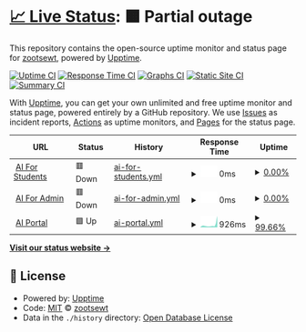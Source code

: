 # [📈 Live Status](https://zootsewt.github.io/aimonitor): <!--live status--> **🟧 Partial outage**

This repository contains the open-source uptime monitor and status page for [zootsewt](https://zootsewt.github.io/aimonitor), powered by [Upptime](https://github.com/upptime/upptime).

[![Uptime CI](https://github.com/zootsewt/aistatus/workflows/Uptime%20CI/badge.svg)](https://github.com/zootsewt/aistatus/actions?query=workflow%3A%22Uptime+CI%22)
[![Response Time CI](https://github.com/zootsewt/aistatus/workflows/Response%20Time%20CI/badge.svg)](https://github.com/zootsewt/aistatus/actions?query=workflow%3A%22Response+Time+CI%22)
[![Graphs CI](https://github.com/zootsewt/aistatus/workflows/Graphs%20CI/badge.svg)](https://github.com/zootsewt/aistatus/actions?query=workflow%3A%22Graphs+CI%22)
[![Static Site CI](https://github.com/zootsewt/aistatus/workflows/Static%20Site%20CI/badge.svg)](https://github.com/zootsewt/aistatus/actions?query=workflow%3A%22Static+Site+CI%22)
[![Summary CI](https://github.com/zootsewt/aistatus/workflows/Summary%20CI/badge.svg)](https://github.com/zootsewt/aistatus/actions?query=workflow%3A%22Summary+CI%22)

With [Upptime](https://upptime.js.org), you can get your own unlimited and free uptime monitor and status page, powered entirely by a GitHub repository. We use [Issues](https://github.com/zootsewt/aistatus/issues) as incident reports, [Actions](https://github.com/zootsewt/aistatus/actions) as uptime monitors, and [Pages](https://zootsewt.github.io/aistatus) for the status page.

<!--start: status pages-->
<!-- This summary is generated by Upptime (https://github.com/upptime/upptime) -->
<!-- Do not edit this manually, your changes will be overwritten -->
<!-- prettier-ignore -->
| URL | Status | History | Response Time | Uptime |
| --- | ------ | ------- | ------------- | ------ |
| <img alt="" src="https://icons.duckduckgo.com/ip3/www.armyignited.army.mil.ico" height="13"> [AI For Students](https://www.armyignited.army.mil/student/public/welcome) | 🟥 Down | [ai-for-students.yml](https://github.com/zootsewt/aistatus/commits/HEAD/history/ai-for-students.yml) | <details><summary><img alt="Response time graph" src="./graphs/ai-for-students/response-time-week.png" height="20"> 0ms</summary><br><a href="https://aistatus.net/history/ai-for-students"><img alt="Response time 1452" src="https://img.shields.io/endpoint?url=https%3A%2F%2Fraw.githubusercontent.com%2Fzootsewt%2Faistatus%2FHEAD%2Fapi%2Fai-for-students%2Fresponse-time.json"></a><br><a href="https://aistatus.net/history/ai-for-students"><img alt="24-hour response time 0" src="https://img.shields.io/endpoint?url=https%3A%2F%2Fraw.githubusercontent.com%2Fzootsewt%2Faistatus%2FHEAD%2Fapi%2Fai-for-students%2Fresponse-time-day.json"></a><br><a href="https://aistatus.net/history/ai-for-students"><img alt="7-day response time 0" src="https://img.shields.io/endpoint?url=https%3A%2F%2Fraw.githubusercontent.com%2Fzootsewt%2Faistatus%2FHEAD%2Fapi%2Fai-for-students%2Fresponse-time-week.json"></a><br><a href="https://aistatus.net/history/ai-for-students"><img alt="30-day response time 0" src="https://img.shields.io/endpoint?url=https%3A%2F%2Fraw.githubusercontent.com%2Fzootsewt%2Faistatus%2FHEAD%2Fapi%2Fai-for-students%2Fresponse-time-month.json"></a><br><a href="https://aistatus.net/history/ai-for-students"><img alt="1-year response time 1194" src="https://img.shields.io/endpoint?url=https%3A%2F%2Fraw.githubusercontent.com%2Fzootsewt%2Faistatus%2FHEAD%2Fapi%2Fai-for-students%2Fresponse-time-year.json"></a></details> | <details><summary><a href="https://aistatus.net/history/ai-for-students">0.00%</a></summary><a href="https://aistatus.net/history/ai-for-students"><img alt="All-time uptime 75.03%" src="https://img.shields.io/endpoint?url=https%3A%2F%2Fraw.githubusercontent.com%2Fzootsewt%2Faistatus%2FHEAD%2Fapi%2Fai-for-students%2Fuptime.json"></a><br><a href="https://aistatus.net/history/ai-for-students"><img alt="24-hour uptime 0.00%" src="https://img.shields.io/endpoint?url=https%3A%2F%2Fraw.githubusercontent.com%2Fzootsewt%2Faistatus%2FHEAD%2Fapi%2Fai-for-students%2Fuptime-day.json"></a><br><a href="https://aistatus.net/history/ai-for-students"><img alt="7-day uptime 0.00%" src="https://img.shields.io/endpoint?url=https%3A%2F%2Fraw.githubusercontent.com%2Fzootsewt%2Faistatus%2FHEAD%2Fapi%2Fai-for-students%2Fuptime-week.json"></a><br><a href="https://aistatus.net/history/ai-for-students"><img alt="30-day uptime 4.67%" src="https://img.shields.io/endpoint?url=https%3A%2F%2Fraw.githubusercontent.com%2Fzootsewt%2Faistatus%2FHEAD%2Fapi%2Fai-for-students%2Fuptime-month.json"></a><br><a href="https://aistatus.net/history/ai-for-students"><img alt="1-year uptime 61.21%" src="https://img.shields.io/endpoint?url=https%3A%2F%2Fraw.githubusercontent.com%2Fzootsewt%2Faistatus%2FHEAD%2Fapi%2Fai-for-students%2Fuptime-year.json"></a></details>
| <img alt="" src="https://icons.duckduckgo.com/ip3/armyignited.army.mil.ico" height="13"> [AI For Admin](https://armyignited.army.mil/admin/) | 🟥 Down | [ai-for-admin.yml](https://github.com/zootsewt/aistatus/commits/HEAD/history/ai-for-admin.yml) | <details><summary><img alt="Response time graph" src="./graphs/ai-for-admin/response-time-week.png" height="20"> 0ms</summary><br><a href="https://aistatus.net/history/ai-for-admin"><img alt="Response time 1972" src="https://img.shields.io/endpoint?url=https%3A%2F%2Fraw.githubusercontent.com%2Fzootsewt%2Faistatus%2FHEAD%2Fapi%2Fai-for-admin%2Fresponse-time.json"></a><br><a href="https://aistatus.net/history/ai-for-admin"><img alt="24-hour response time 0" src="https://img.shields.io/endpoint?url=https%3A%2F%2Fraw.githubusercontent.com%2Fzootsewt%2Faistatus%2FHEAD%2Fapi%2Fai-for-admin%2Fresponse-time-day.json"></a><br><a href="https://aistatus.net/history/ai-for-admin"><img alt="7-day response time 0" src="https://img.shields.io/endpoint?url=https%3A%2F%2Fraw.githubusercontent.com%2Fzootsewt%2Faistatus%2FHEAD%2Fapi%2Fai-for-admin%2Fresponse-time-week.json"></a><br><a href="https://aistatus.net/history/ai-for-admin"><img alt="30-day response time 0" src="https://img.shields.io/endpoint?url=https%3A%2F%2Fraw.githubusercontent.com%2Fzootsewt%2Faistatus%2FHEAD%2Fapi%2Fai-for-admin%2Fresponse-time-month.json"></a><br><a href="https://aistatus.net/history/ai-for-admin"><img alt="1-year response time 1850" src="https://img.shields.io/endpoint?url=https%3A%2F%2Fraw.githubusercontent.com%2Fzootsewt%2Faistatus%2FHEAD%2Fapi%2Fai-for-admin%2Fresponse-time-year.json"></a></details> | <details><summary><a href="https://aistatus.net/history/ai-for-admin">0.00%</a></summary><a href="https://aistatus.net/history/ai-for-admin"><img alt="All-time uptime 75.05%" src="https://img.shields.io/endpoint?url=https%3A%2F%2Fraw.githubusercontent.com%2Fzootsewt%2Faistatus%2FHEAD%2Fapi%2Fai-for-admin%2Fuptime.json"></a><br><a href="https://aistatus.net/history/ai-for-admin"><img alt="24-hour uptime 0.00%" src="https://img.shields.io/endpoint?url=https%3A%2F%2Fraw.githubusercontent.com%2Fzootsewt%2Faistatus%2FHEAD%2Fapi%2Fai-for-admin%2Fuptime-day.json"></a><br><a href="https://aistatus.net/history/ai-for-admin"><img alt="7-day uptime 0.00%" src="https://img.shields.io/endpoint?url=https%3A%2F%2Fraw.githubusercontent.com%2Fzootsewt%2Faistatus%2FHEAD%2Fapi%2Fai-for-admin%2Fuptime-week.json"></a><br><a href="https://aistatus.net/history/ai-for-admin"><img alt="30-day uptime 4.67%" src="https://img.shields.io/endpoint?url=https%3A%2F%2Fraw.githubusercontent.com%2Fzootsewt%2Faistatus%2FHEAD%2Fapi%2Fai-for-admin%2Fuptime-month.json"></a><br><a href="https://aistatus.net/history/ai-for-admin"><img alt="1-year uptime 61.03%" src="https://img.shields.io/endpoint?url=https%3A%2F%2Fraw.githubusercontent.com%2Fzootsewt%2Faistatus%2FHEAD%2Fapi%2Fai-for-admin%2Fuptime-year.json"></a></details>
| <img alt="" src="https://icons.duckduckgo.com/ip3/aiportal.army.mil.ico" height="13"> [AI Portal](https://aiportal.army.mil/aiportal/Account/ConsentToMonitor) | 🟩 Up | [ai-portal.yml](https://github.com/zootsewt/aistatus/commits/HEAD/history/ai-portal.yml) | <details><summary><img alt="Response time graph" src="./graphs/ai-portal/response-time-week.png" height="20"> 926ms</summary><br><a href="https://aistatus.net/history/ai-portal"><img alt="Response time 1556" src="https://img.shields.io/endpoint?url=https%3A%2F%2Fraw.githubusercontent.com%2Fzootsewt%2Faistatus%2FHEAD%2Fapi%2Fai-portal%2Fresponse-time.json"></a><br><a href="https://aistatus.net/history/ai-portal"><img alt="24-hour response time 1831" src="https://img.shields.io/endpoint?url=https%3A%2F%2Fraw.githubusercontent.com%2Fzootsewt%2Faistatus%2FHEAD%2Fapi%2Fai-portal%2Fresponse-time-day.json"></a><br><a href="https://aistatus.net/history/ai-portal"><img alt="7-day response time 926" src="https://img.shields.io/endpoint?url=https%3A%2F%2Fraw.githubusercontent.com%2Fzootsewt%2Faistatus%2FHEAD%2Fapi%2Fai-portal%2Fresponse-time-week.json"></a><br><a href="https://aistatus.net/history/ai-portal"><img alt="30-day response time 932" src="https://img.shields.io/endpoint?url=https%3A%2F%2Fraw.githubusercontent.com%2Fzootsewt%2Faistatus%2FHEAD%2Fapi%2Fai-portal%2Fresponse-time-month.json"></a><br><a href="https://aistatus.net/history/ai-portal"><img alt="1-year response time 1390" src="https://img.shields.io/endpoint?url=https%3A%2F%2Fraw.githubusercontent.com%2Fzootsewt%2Faistatus%2FHEAD%2Fapi%2Fai-portal%2Fresponse-time-year.json"></a></details> | <details><summary><a href="https://aistatus.net/history/ai-portal">99.66%</a></summary><a href="https://aistatus.net/history/ai-portal"><img alt="All-time uptime 99.47%" src="https://img.shields.io/endpoint?url=https%3A%2F%2Fraw.githubusercontent.com%2Fzootsewt%2Faistatus%2FHEAD%2Fapi%2Fai-portal%2Fuptime.json"></a><br><a href="https://aistatus.net/history/ai-portal"><img alt="24-hour uptime 97.60%" src="https://img.shields.io/endpoint?url=https%3A%2F%2Fraw.githubusercontent.com%2Fzootsewt%2Faistatus%2FHEAD%2Fapi%2Fai-portal%2Fuptime-day.json"></a><br><a href="https://aistatus.net/history/ai-portal"><img alt="7-day uptime 99.66%" src="https://img.shields.io/endpoint?url=https%3A%2F%2Fraw.githubusercontent.com%2Fzootsewt%2Faistatus%2FHEAD%2Fapi%2Fai-portal%2Fuptime-week.json"></a><br><a href="https://aistatus.net/history/ai-portal"><img alt="30-day uptime 99.47%" src="https://img.shields.io/endpoint?url=https%3A%2F%2Fraw.githubusercontent.com%2Fzootsewt%2Faistatus%2FHEAD%2Fapi%2Fai-portal%2Fuptime-month.json"></a><br><a href="https://aistatus.net/history/ai-portal"><img alt="1-year uptime 99.60%" src="https://img.shields.io/endpoint?url=https%3A%2F%2Fraw.githubusercontent.com%2Fzootsewt%2Faistatus%2FHEAD%2Fapi%2Fai-portal%2Fuptime-year.json"></a></details>

<!--end: status pages-->

[**Visit our status website →**](https://zootsewt.github.io/aistatus)

## 📄 License

- Powered by: [Upptime](https://github.com/upptime/upptime)
- Code: [MIT](./LICENSE) © [zootsewt](https://zootsewt.github.io/aimonitor)
- Data in the `./history` directory: [Open Database License](https://opendatacommons.org/licenses/odbl/1-0/)
